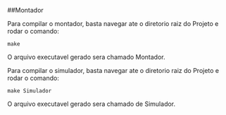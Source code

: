 ##Montador

Para compilar o montador, basta navegar ate o diretorio raiz do Projeto e rodar o comando:

```
make
```
O arquivo executavel gerado sera chamado Montador.

Para compilar o simulador, basta navegar ate o diretorio raiz do Projeto e rodar o comando:

```
make Simulador
```
O arquivo executavel gerado sera chamado de Simulador.

